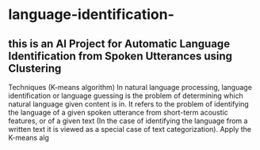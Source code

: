 # language-identification-
## this is an AI Project for Automatic Language Identification from Spoken Utterances using Clustering
Techniques (K-means algorithm) 
In natural language processing, language identification or language guessing is the problem of determining
which natural language given content is in. It refers to the problem of identifying the language of a given spoken
utterance from short-term acoustic features, or of a given text (In the case of identifying the language from a
written text it is viewed as a special case of text categorization). Apply the K-means alg
